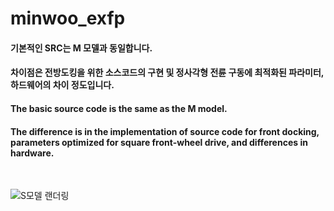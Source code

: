# minwoo_exfp

#### 기본적인 SRC는 M 모델과 동일합니다.
#### 차이점은 전방도킹을 위한 소스코드의 구현 및 정사각형 전륜 구동에 최적화된 파라미터, 하드웨어의 차이 정도입니다.

#### The basic source code is the same as the M model.
#### The difference is in the implementation of source code for front docking, parameters optimized for square front-wheel drive, and differences in hardware.

<br>

![S모델 랜더링](https://github.com/minwoo1213/TETRA-DSV_S/assets/103166594/e49bbdfb-8b73-4aca-86d6-578683974927)

